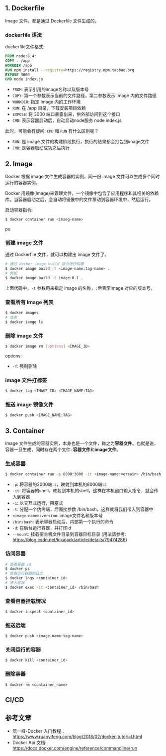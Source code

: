 
## 1. Dockerfile

Image 文件，都是通过 Dockerfile 文件生成的。

### dockerfile 语法

dockerfile文件格式:

```dockerfile
FROM node:8.4: 
COPY . /app
WORKDIR /app
RUN npm install --registry=https://registry.npm.taobao.org
EXPOSE 3000
CMD node index.js
```

- `FROM`: 表示引用的image名称以及版本号
- `COPY`: 第一个参数表示当前的文件路径，第二参数表示 Image 内的文件路径
- `WORKDIR`: 指定 Image 内的工作环境
- `RUN`: 在 /app 目录，下载安装项目依赖
- `EXPOSE`: 将 3000 端口暴露出来，供外部访问到这个接口
- `CMD`: 表示容器启动后，自动启动node服务 node index.js


此时，可能会有疑问: `CMD` 和 `RUN` 有什么区别呢？

- `RUN`: 是 image 文件的构建阶段执行，执行的结果都会打包到image文件
- `CMD`: 是容器启动成功之后执行


## 2. Image
 
Docker 根据 image 文件生成容器的实例。同一份 image 文件可以生成多个同时运行的容器实例。

Docker 用镜像(Image)来管理文件，一个镜像中包含了应用程序和其相关的依赖库。当容器启动之后，会自动将镜像中的文件移动到容器环境中，然后运行。


启动容器指令:

```bash
$ docker container run <imaeg-name>
```
pu
### 创建 image 文件

通过 Dockerfile 文件，就可以构建出 image 文件了。

```bash
# 通过 docker image build 指令进行构建
$ docker image build -t <image-name:tag-name> .
# 例如
$ docker image build -t image:0.1 .
```

上面代码中，`-t` 参数用来指定 image 的名称，`:`后表示image 对应的版本号。

### 查看所有 Image 列表

```bash
$ docker images
# 或者
$ docker iamge ls
```

### 删除 image 文件

```bash
$ docker image rm [options] <IMAGE_ID>
```

options:
- `-f`: 强制删除

### image 文件打标签

```bash
$ docker tag <IMAGE_ID> <IMAGE_NAME:TAG>
```

### 推送 image 镜像文件

```bash
$ docker push <IMAGE_NAME:TAG>
```


## 3. Container

Image 文件生成的容器实例，本身也是一个文件，称之为**容器文件**。也就是说，容器一旦生成，同时存在两个文件: **容器文件**和**image文件**。


### 生成容器

```bash
$ docker container run -p 8000:3000 -it <image-name:versoin> /bin/bash
```

- `-p`: 将容器的3000端口，映射到本机的8000端口
- `-it`: 将容器的shell，映射到本机的shell。这样在本机窗口输入指令，就会传入到容器
- `-i`: 以交互式运行，阻塞式
- `-t`: 分配一个伪终端，后面接参数 /bin/bash，这样就将我们带入到容器中
- `<image-name>:version`: image文件名和版本号
- `/bin/bash`: 表示容器启动后，内部第一个执行的命令
- `-d`: 在后台运行容器，并打印id
- `--mount`: 挂载宿主机文件目录到容器目标目录 (用法请参考: https://blog.csdn.net/kikajack/article/details/79474286)


### 访问容器

```bash
# 查看容器 id
$ docker ps 
# 查看运行容器的日志
$ docker logs <container_id>
# 进入容器
$ docker exec -it <container_id> /bin/bash
```


### 查看容器挂载情况

```bash
$ docker inspect <container_id>
```


### 推送远端

```bash
$ docker push <image-name:tag-name>
```


### 关闭运行的容器

```bash
$ docker kill <container_id>
```

### 删除容器

```
$ docker rm <container_name>
```


## CI/CD




## 参考文章

- 阮一峰-Docker 入门教程： https://www.ruanyifeng.com/blog/2018/02/docker-tutorial.html
- Docker Api 文档: https://docs.docker.com/engine/reference/commandline/run
